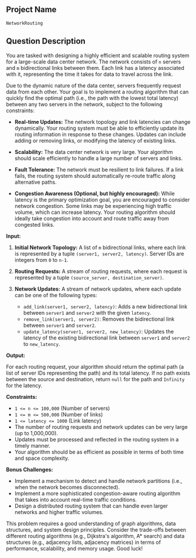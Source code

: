 ## Project Name

```
NetworkRouting
```

## Question Description

You are tasked with designing a highly efficient and scalable routing system for a large-scale data center network. The network consists of `n` servers and `m` bidirectional links between them. Each link has a latency associated with it, representing the time it takes for data to travel across the link.

Due to the dynamic nature of the data center, servers frequently request data from each other. Your goal is to implement a routing algorithm that can quickly find the optimal path (i.e., the path with the lowest total latency) between any two servers in the network, subject to the following constraints:

*   **Real-time Updates:** The network topology and link latencies can change dynamically. Your routing system must be able to efficiently update its routing information in response to these changes. Updates can include adding or removing links, or modifying the latency of existing links.

*   **Scalability:** The data center network is very large. Your algorithm should scale efficiently to handle a large number of servers and links.

*   **Fault Tolerance:** The network must be resilient to link failures. If a link fails, the routing system should automatically re-route traffic along alternative paths.

*   **Congestion Awareness (Optional, but highly encouraged):** While latency is the primary optimization goal, you are encouraged to consider network congestion. Some links may be experiencing high traffic volume, which can increase latency. Your routing algorithm should ideally take congestion into account and route traffic away from congested links.

**Input:**

1.  **Initial Network Topology:** A list of `m` bidirectional links, where each link is represented by a tuple `(server1, server2, latency)`. Server IDs are integers from `0` to `n-1`.

2.  **Routing Requests:** A stream of routing requests, where each request is represented by a tuple `(source_server, destination_server)`.

3.  **Network Updates:** A stream of network updates, where each update can be one of the following types:

    *   `add_link(server1, server2, latency)`: Adds a new bidirectional link between `server1` and `server2` with the given `latency`.
    *   `remove_link(server1, server2)`: Removes the bidirectional link between `server1` and `server2`.
    *   `update_latency(server1, server2, new_latency)`: Updates the latency of the existing bidirectional link between `server1` and `server2` to `new_latency`.

**Output:**

For each routing request, your algorithm should return the optimal path (a list of server IDs representing the path) and its total latency. If no path exists between the source and destination, return `null` for the path and `Infinity` for the latency.

**Constraints:**

*   `1 <= n <= 100,000` (Number of servers)
*   `1 <= m <= 500,000` (Number of links)
*   `1 <= latency <= 1000` (Link latency)
*   The number of routing requests and network updates can be very large (up to 1,000,000).
*   Updates must be processed and reflected in the routing system in a timely manner.
*   Your algorithm should be as efficient as possible in terms of both time and space complexity.

**Bonus Challenges:**

*   Implement a mechanism to detect and handle network partitions (i.e., when the network becomes disconnected).
*   Implement a more sophisticated congestion-aware routing algorithm that takes into account real-time traffic conditions.
*   Design a distributed routing system that can handle even larger networks and higher traffic volumes.

This problem requires a good understanding of graph algorithms, data structures, and system design principles.  Consider the trade-offs between different routing algorithms (e.g., Dijkstra's algorithm, A\* search) and data structures (e.g., adjacency lists, adjacency matrices) in terms of performance, scalability, and memory usage. Good luck!
